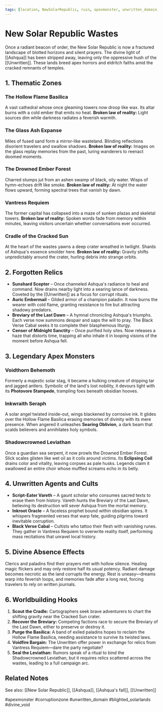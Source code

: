 ```yaml
---
tags: [location, NewSolarRepublic, ruin, apexmonster, unwritten_domain, blighted_solarlands, divine_void]
---
```


# New Solar Republic Wastes

Once a radiant beacon of order, the New Solar Republic is now a fractured landscape of blotted horizons and silent prayers. The divine light of [[Ashqua]] has been stripped away, leaving only the oppressive hush of the [[Unwritten]]. These lands breed apex horrors and eldritch faiths amid the cracked remnants of temples.

## 1. Thematic Zones

### The Hollow Flame Basilica
A vast cathedral whose once gleaming towers now droop like wax. Its altar burns with a cold ember that emits no heat. **Broken law of reality:** Light sources dim while darkness radiates a feverish warmth.

### The Glass Ash Expanse
Miles of fused sand form a mirror-like wasteland. Blinding reflections disorient travelers and swallow shadows. **Broken law of reality:** Images on the glass replay memories from the past, luring wanderers to reenact doomed moments.

### The Drowned Ember Forest
Charred stumps jut from an ashen swamp of black, oily water. Wisps of hymn-echoes drift like smoke. **Broken law of reality:** At night the water flows upward, forming spectral trees that vanish by dawn.

### Vantress Requiem
The former capital has collapsed into a maze of sunken plazas and skeletal towers. **Broken law of reality:** Spoken words fade from memory within minutes, leaving visitors uncertain whether conversations ever occurred.

### Cradle of the Cracked Sun
At the heart of the wastes yawns a deep crater wreathed in twilight. Shards of Ashqua's essence smolder here. **Broken law of reality:** Gravity shifts unpredictably around the crater, hurling debris into strange orbits.

## 2. Forgotten Relics

- **Sunshard Scepter** – Once channeled Ashqua's radiance to heal and command. Now drains nearby light into a searing lance of darkness. Coveted by the [[Unwritten]] as a focus for corrupt rituals.
- **Auric Embermail** – Gilded armor of a champion paladin. It now burns the wearer with cold flame, granting resistance to fire but attracting shadowy predators.
- **Breviary of the Last Dawn** – A hymnal chronicling Ashqua's triumphs. Each verse now summons despair and saps the will to pray. The Black Verse Cabal seeks it to complete their blasphemous liturgy.
- **Censer of Midnight Sanctity** – Once purified holy sites. Now releases a haze that distorts time, trapping all who inhale it in looping visions of the moment before Ashqua fell.

## 3. Legendary Apex Monsters

### Voidthorn Behemoth
Formerly a majestic solar stag, it became a hulking creature of dripping tar and jagged antlers. Symbolic of the land's lost nobility, it devours light with its **Photovore Stampede**, trampling foes beneath obsidian hooves.

### Inkwraith Seraph
A solar angel twisted inside-out, wings blackened by corrosive ink. It glides over the Hollow Flame Basilica erasing memories of divinity with its mere presence. When angered it unleashes **Searing Oblivion**, a dark beam that scalds believers and annihilates holy symbols.

### Shadowcrowned Leviathan
Once a guardian sea serpent, it now prowls the Drowned Ember Forest. Slick scales glisten like wet oil as it coils around victims. Its **Eclipsing Coil** drains color and vitality, leaving corpses as pale husks. Legends claim it swallowed an entire choir whose muffled screams echo in its belly.

## 4. Unwritten Agents and Cults

- **Script-Eater Vareth** – A gaunt scholar who consumes sacred texts to erase them from history. Vareth hunts the Breviary of the Last Dawn, believing its destruction will sever Ashqua from the mortal memory.
- **Inkroot Oracle** – A faceless prophet bound within obsidian spires. It whispers fragmented verses that warp fate, guiding pilgrims toward inevitable corruption.
- **Black Verse Cabal** – Cultists who tattoo their flesh with vanishing runes. They gather in Vantress Requiem to overwrite reality itself, performing mass recitations that unravel local history.

## 5. Divine Absence Effects

Clerics and paladins find their prayers met with hollow silence. Healing magic flickers and may only restore half its usual potency. Radiant damage becomes necrotic as the land corrupts the energy. Rest is uneasy—dreams warp into feverish loops, and memories fade after a long rest, forcing travelers to rely on written journals.

## 6. Worldbuilding Hooks

1. **Scout the Cradle:** Cartographers seek brave adventurers to chart the shifting gravity near the Cracked Sun crater.
2. **Recover the Breviary:** Competing factions race to secure the Breviary of the Last Dawn, either to preserve or destroy it.
3. **Purge the Basilica:** A band of exiled paladins hopes to reclaim the Hollow Flame Basilica, needing assistance to survive its twisted laws.
4. **Voidfire Bargain:** The Unwritten offer power in exchange for relics from Vantress Requiem—dare the party negotiate?
5. **Seal the Leviathan:** Rumors speak of a ritual to bind the Shadowcrowned Leviathan, but it requires relics scattered across the wastes, leading to a full campaign arc.

## Related Notes

See also: [[New Solar Republic]], [[Ashqua]], [[Ashqua's fall]], [[Unwritten]]

#apexmonster #corruptionzone #unwritten_domain #blighted_solarlands #divine_void
